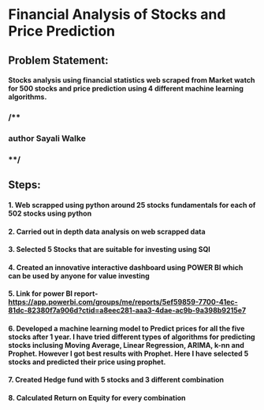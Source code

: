 # Financial Analysis of Stocks and Price Prediction
## Problem Statement: 
#### Stocks analysis using financial statistics web scraped from Market watch for 500 stocks and price prediction using 4 different machine learning algorithms.
### /**

### author Sayali Walke

### **/

## Steps:
#### 1. Web scrapped using python around 25 stocks fundamentals for each of 502 stocks using python
#### 2. Carried out in depth data analysis on web scrapped data
#### 3. Selected 5 Stocks that are suitable for investing using SQl
#### 4. Created an innovative interactive dashboard using POWER BI which can be used by anyone for value investing
#### 5. Link for power BI report- https://app.powerbi.com/groups/me/reports/5ef59859-7700-41ec-81dc-82380f7a906d?ctid=a8eec281-aaa3-4dae-ac9b-9a398b9215e7
#### 6. Developed a machine learning model to Predict prices for all the five stocks after 1 year. I have tried different types of algorithms for predicting stocks inclusing Moving Average, Linear Regression, ARIMA, k-nn and Prophet. However I got best results with Prophet. Here I have selected 5 stocks and predicted their price using prophet.
#### 7. Created Hedge fund with 5 stocks and 3 different combination
#### 8. Calculated Return on Equity for every combination

